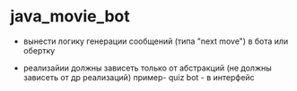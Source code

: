 # java_movie_bot

- вынести логику генерации сообщений (типа "next move")  в бота или обертку

- реализайии должны зависеть только от абстракций (не должны зависеть от др реализаций)
пример- quiz bot -  в интерфейс


